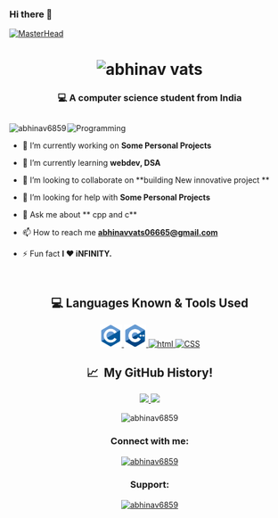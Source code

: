 ### Hi there 👋
[![MasterHead](https://miro.medium.com/max/1400/1*vkfI4nFNheC5v0p7wzDtGg.gif)](https://github.com/abhinav6859/abhinav6859)
<!--<h1 align="center"> <img src="https://readme-typing-svg.demolab.com/?lines=Hi+👋+,+I+am+Abhinav+Vats!&font=Fira%40Code&center=true&width=380&height=70&duration=8000&pause=5000" alt="Example Usage - README Typing SVG"></h1> --->

<h1 align="center"> <img src="https://readme-typing-svg.demolab.com/?font=Fira+Code&weight=500&size=40&pause=1000&background=77CFFF18&width=600&height=100&lines=Hi+%F0%9F%91%8B+%2C+I+am+Abhinav+Vats!"alt="abhinav vats"></h1> 

<h3 align="center">💻 A computer science student from India</h3>

<h2 align="center">
 
</h2>

<img align="right" alt="Programming" width="400" src = "https://cdn.dribbble.com/users/1059583/screenshots/4171367/coding-freak.gif">

<p align="left"> <img src="https://komarev.com/ghpvc/?username=abhinav6859&label=Profile%20views&color=0e75b6&style=flat" alt="abhinav6859" /> </p>

- 🔭 I’m currently working on **Some Personal Projects**

- 🌱 I’m currently learning **webdev, DSA**

- 👯 I’m looking to collaborate on **building New innovative project **

- 🤝 I’m looking for help with **Some Personal Projects**

- 💬 Ask me about ** cpp and c**

- 📫 How to reach me **abhinavvats06665@gmail.com**

- ⚡ Fun fact **I ❤️ iNFINITY.**

<div align="center">

&nbsp;
## 💻 Languages Known & Tools Used
<p align="center"> <a href="https://www.cprogramming.com/" target="_blank" rel="noreferrer"> <img src="https://raw.githubusercontent.com/devicons/devicon/master/icons/c/c-original.svg" alt="c" width="40" height="40"/> </a> <a href="https://www.w3schools.com/cpp/" target="_blank" rel="noreferrer"> <img src="https://raw.githubusercontent.com/devicons/devicon/master/icons/cplusplus/cplusplus-original.svg" alt="cplusplus" width="40" height="40"/> </a> <a href="https://www.w3schools.com/html/" target="_blank" rel="noreferrer"> <img src="https://upload.wikimedia.org/wikipedia/commons/thumb/6/61/HTML5_logo_and_wordmark.svg/120px-HTML5_logo_and_wordmark.svg.png" alt="html" width="40" height="40"/> </a> <a href="https://www.w3schools.com/css/" target="_blank" rel="noreferrer"> <img src="https://upload.wikimedia.org/wikipedia/commons/thumb/d/d5/CSS3_logo_and_wordmark.svg/120px-CSS3_logo_and_wordmark.svg.png" alt="CSS" width="40" height="40"/> </a>
 
  <!--<a href="https://dart.dev" target="_blank" rel="noreferrer"> <img src="https://www.vectorlogo.zone/logos/dartlang/dartlang-icon.svg" alt="dart" width="40" height="40"/> </a> <a href="https://www.figma.com/" target="_blank" rel="noreferrer"> <img src="https://www.vectorlogo.zone/logos/figma/figma-icon.svg" alt="figma" width="40" height="40"/> </a> <a href="https://firebase.google.com/" target="_blank" rel="noreferrer"> <img src="https://www.vectorlogo.zone/logos/firebase/firebase-icon.svg" alt="firebase" width="40" height="40"/> </a> <a href="https://flutter.dev" target="_blank" rel="noreferrer"> <img src="https://www.vectorlogo.zone/logos/flutterio/flutterio-icon.svg" alt="flutter" width="40" height="40"/> </a> <a href="https://www.java.com" target="_blank" rel="noreferrer"> <img src="https://raw.githubusercontent.com/devicons/devicon/master/icons/java/java-original.svg" alt="java" width="40" height="40"/> </a> <a href="https://www.mysql.com/" target="_blank" rel="noreferrer"> <img src="https://raw.githubusercontent.com/devicons/devicon/master/icons/mysql/mysql-original-wordmark.svg" alt="mysql" width="40" height="40"/> </a> </p>   -->


<h2> 📈 &nbsp;My GitHub History!</h2>
<a href="https://github.com/abhinav6859">
  <img height="180em" src="https://github-readme-stats.vercel.app/api?username=abhinav6859&theme=noctis_minimus&show_icons=true" />
  <img height="180em" src="https://github-readme-stats.vercel.app/api/top-langs/?username=abhinav6859&theme=noctis_minimus&layout=compact" />
</a>
<p><img align="center" src="https://github-readme-streak-stats.herokuapp.com/?user=abhinav6859&" alt="abhinav6859" /></p>

<h3 align="center">Connect with me:</h3>
<p align="center">
<a href="https://www.leetcode.com/abhinav6859" target="blank"><img align="center" src="https://raw.githubusercontent.com/rahuldkjain/github-profile-readme-generator/master/src/images/icons/Social/leet-code.svg" alt="abhinav6859" height="30" width="40" /></a>
<!-- <a href="https://auth.geeksforgeeks.org/user/rudranaranyis" target="blank"><img align="center" src="https://raw.githubusercontent.com/rahuldkjain/github-profile-readme-generator/master/src/images/icons/Social/geeks-for-geeks.svg" alt="rudranaranyis" height="30" width="40" /></a>
</p> -->
  
<h3 align="center">Support:</h3>
<p align="center"><a href="https://www.buymeacoffee.com/abhinav6859"> <img align="center" src="https://cdn.buymeacoffee.com/buttons/v2/default-yellow.png" height="50" width="210" alt="abhinav6859" /></a></p><br><br>
<!--
**abhinav6859/abhinav6859** is a ✨ _special_ ✨ repository because its `README.md` (this file) appears on your GitHub profile.

Here are some ideas to get you started:

- 🔭 I’m currently working on ...
- 🌱 I’m currently learning ...
- 👯 I’m looking to collaborate on ...
- 🤔 I’m looking for help with ...
- 💬 Ask me about ...
- 📫 How to reach me: ...abhinavvats06665@gmail.com

- 😄 Pronouns: ...
- ⚡ Fun fact: ...
-->
